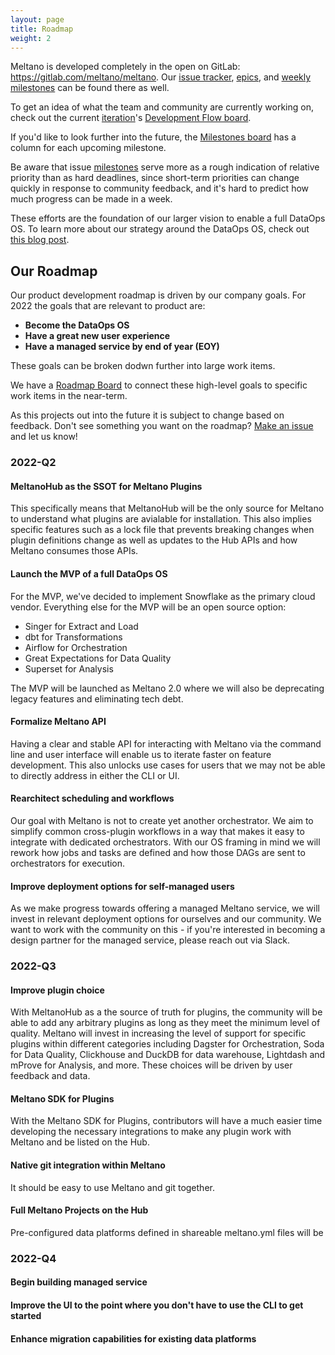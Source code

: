 ```yaml
---
layout: page
title: Roadmap
weight: 2
---
```


Meltano is developed completely in the open on GitLab: <https://gitlab.com/meltano/meltano>. Our [issue tracker](https://gitlab.com/groups/meltano/-/issues), [epics](https://gitlab.com/groups/meltano/-/epics), and [weekly milestones](https://gitlab.com/groups/meltano/-/milestones) can be found there as well.

To get an idea of what the team and community are currently working on, check out the current [iteration](/company/using-gitlab#iterations)'s [Development Flow board](https://gitlab.com/groups/meltano/-/boards/536761?scope=all&utf8=%E2%9C%93&milestone_title=%23upcoming).

If you'd like to look further into the future, the [Milestones board](https://gitlab.com/groups/meltano/-/boards/536761?not[label_name][]=valuestream::Business+Operation&not[label_name][]=kind::Non-Product&iteration_id=Current) has a column for each upcoming milestone.

Be aware that issue [milestones](/company/using-gitlab#milestones) serve more as a rough indication of relative priority than as hard deadlines,
since short-term priorities can change quickly in response to community feedback, and it's hard to predict how much progress can be made in a week.

These efforts are the foundation of our larger vision to enable a full DataOps OS.
To learn more about our strategy around the DataOps OS, check out [this blog post](https://meltano.com/blog/our-strategy-to-achieving-meltanos-ambitious-mission-and-vision/).

## Our Roadmap

Our product development roadmap is driven by our company goals.
For 2022 the goals that are relevant to product are:

* **Become the DataOps OS**
* **Have a great new user experience**
* **Have a managed service by end of year (EOY)**

These goals can be broken dodwn further into large work items. 

We have a [Roadmap Board](https://gitlab.com/groups/meltano/-/boards/3860358?label_name[]=Roadmap) to connect these high-level goals to specific work items in the near-term.

As this projects out into the future it is subject to change based on feedback.
Don't see something you want on the roadmap? [Make an issue](https://gitlab.com/meltano/meltano/-/issues) and let us know!

### 2022-Q2

#### MeltanoHub as the SSOT for Meltano Plugins

This specifically means that MeltanoHub will be the only source for Meltano to understand what plugins are avialable for installation. 
This also implies specific features such as a lock file that prevents breaking changes when plugin definitions change as well as updates to the Hub APIs and how Meltano consumes those APIs.

#### Launch the MVP of a full DataOps OS

For the MVP, we've decided to implement Snowflake as the primary cloud vendor.
Everything else for the MVP will be an open source option:

* Singer for Extract and Load
* dbt for Transformations
* Airflow for Orchestration
* Great Expectations for Data Quality
* Superset for Analysis

The MVP will be launched as Meltano 2.0 where we will also be deprecating legacy features and eliminating tech debt.

#### Formalize Meltano API

Having a clear and stable API for interacting with Meltano via the command line and user interface will enable us to iterate faster on feature development. 
This also unlocks use cases for users that we may not be able to directly address in either the CLI or UI.

#### Rearchitect scheduling and workflows

Our goal with Meltano is not to create yet another orchestrator. 
We aim to simplify common cross-plugin workflows in a way that makes it easy to integrate with dedicated orchestrators.
With our OS framing in mind we will rework how jobs and tasks are defined and how those DAGs are sent to orchestrators for execution.

#### Improve deployment options for self-managed users

As we make progress towards offering a managed Meltano service, we will invest in relevant deployment options for ourselves and our community.
We want to work with the community on this - if you're interested in becoming a design partner for the managed service, please reach out via Slack.

### 2022-Q3

#### Improve plugin choice

With MeltanoHub as a the source of truth for plugins, the community will be able to add any arbitrary plugins as long as they meet the minimum level of quality.
Meltano will invest in increasing the level of support for specific plugins within different categories including Dagster for Orchestration, Soda for Data Quality, Clickhouse and DuckDB for data warehouse, Lightdash and mProve for Analysis, and more. 
These choices will be driven by user feedback and data. 

#### Meltano SDK for Plugins

With the Meltano SDK for Plugins, contributors will have a much easier time developing the necessary integrations to make any plugin work with Meltano and be listed on the Hub.

#### Native git integration within Meltano

It should be easy to use Meltano and git together. 

#### Full Meltano Projects on the Hub

Pre-configured data platforms defined in shareable meltano.yml files will be 

### 2022-Q4

#### Begin building managed service

#### Improve the UI to the point where you don't have to use the CLI to get started

#### Enhance migration capabilities for existing data platforms


